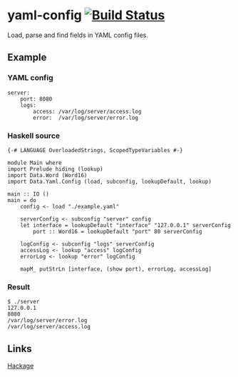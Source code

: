 # yaml-config [![Build Status][travis-img]][travis]

Load, parse and find fields in YAML config files.

[travis]: http://travis-ci.org/selectel/yaml-config
[travis-img]: https://secure.travis-ci.org/selectel/yaml-config.png

## Example

### YAML config

~~~ {.yaml}
server:
    port: 8080
    logs:
        access: /var/log/server/access.log
        error:  /var/log/server/error.log
~~~
### Haskell source

~~~ {.haskell}
{-# LANGUAGE OverloadedStrings, ScopedTypeVariables #-}

module Main where
import Prelude hiding (lookup)
import Data.Word (Word16)
import Data.Yaml.Config (load, subconfig, lookupDefault, lookup)

main :: IO ()
main = do
    config <- load "./example.yaml"

    serverConfig <- subconfig "server" config
    let interface = lookupDefault "interface" "127.0.0.1" serverConfig
        port :: Word16 = lookupDefault "port" 80 serverConfig

    logConfig <- subconfig "logs" serverConfig
    accessLog <- lookup "access" logConfig
    errorLog <- lookup "error" logConfig

    mapM_ putStrLn [interface, (show port), errorLog, accessLog]
~~~

### Result

~~~
$ ./server
127.0.0.1
8080
/var/log/server/error.log
/var/log/server/access.log
~~~

## Links

[Hackage](http://hackage.haskell.org/package/yaml-config)
